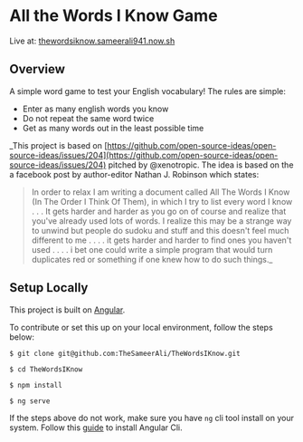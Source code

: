 # All the Words I Know Game

Live at: [thewordsiknow.sameerali941.now.sh](thewordsiknow.sameerali941.now.sh)

## Overview
A simple word game to test your English vocabulary!
The rules are simple:
 - Enter as many english words you know
 - Do not repeat the same word twice
 - Get as many words out in the least possible time

_This project is based on [https://github.com/open-source-ideas/open-source-ideas/issues/204](https://github.com/open-source-ideas/open-source-ideas/issues/204) pitched by @xenotropic. The idea is based on the a facebook post by author-editor Nathan J. Robinson which states:
> In order to relax I am writing a document called All The Words I Know (In The Order I Think Of Them), in which I try to list every word I know . . . It gets harder and harder as you go on of course and realize that you've already used lots of words. I realize this may be a strange way to unwind but people do sudoku and stuff and this doesn't feel much different to me . . . . it gets harder and harder to find ones you haven't used . . . . i bet one could write a simple program that would turn duplicates red or something if one knew how to do such things._

## Setup Locally
This project is built on [Angular](https://angular.io/).

To contribute or set this up on your local environment, follow the steps below:
 
 `$ git clone git@github.com:TheSameerAli/TheWordsIKnow.git`

`$ cd TheWordsIKnow`

`$ npm install`

`$ ng serve `

If the steps above do not work, make sure you have `ng` cli tool install on your system. Follow this [guide](https://angular.io/cli) to install Angular Cli.
